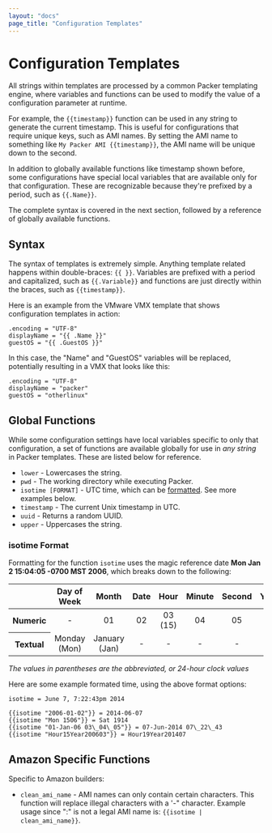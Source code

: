 ```yaml
---
layout: "docs"
page_title: "Configuration Templates"
---
```


# Configuration Templates

All strings within templates are processed by a common Packer templating
engine, where variables and functions can be used to modify the value of
a configuration parameter at runtime.

For example, the `{{timestamp}}` function can be used in any string to
generate the current timestamp. This is useful for configurations that require
unique keys, such as AMI names. By setting the AMI name to something like
`My Packer AMI {{timestamp}}`, the AMI name will be unique down to the second.

In addition to globally available functions like timestamp shown before,
some configurations have special local variables that are available only
for that configuration. These are recognizable because they're prefixed by
a period, such as `{{.Name}}`.

The complete syntax is covered in the next section, followed by a reference
of globally available functions.

## Syntax

The syntax of templates is extremely simple. Anything template related
happens within double-braces: `{{ }}`. Variables are prefixed with a period
and capitalized, such as `{{.Variable}}` and functions are just directly
within the braces, such as `{{timestamp}}`.

Here is an example from the VMware VMX template that shows configuration
templates in action:

```liquid
.encoding = "UTF-8"
displayName = "{{ .Name }}"
guestOS = "{{ .GuestOS }}"
```

In this case, the "Name" and "GuestOS" variables will be replaced, potentially
resulting in a VMX that looks like this:

```liquid
.encoding = "UTF-8"
displayName = "packer"
guestOS = "otherlinux"
```

## Global Functions

While some configuration settings have local variables specific to only that
configuration, a set of functions are available globally for use in _any string_
in Packer templates. These are listed below for reference.

* `lower` - Lowercases the string.
* `pwd` - The working directory while executing Packer.
* `isotime [FORMAT]` - UTC time, which can be [formatted](http://golang.org/pkg/time/#example_Time_Format).
   See more examples below.
* `timestamp` - The current Unix timestamp in UTC.
* `uuid` - Returns a random UUID.
* `upper` - Uppercases the string.

### isotime Format

Formatting for the function `isotime` uses the magic reference date
**Mon Jan 2 15:04:05 -0700 MST 2006**, which breaks down to the following:

<div class="table-responsive">
<table class="table table-bordered table-condensed">
<thead>
<tr>
<th></th>
<th align="center">Day of Week</th>
<th align="center">Month</th>
<th align="center">Date</th>
<th align="center">Hour</th>
<th align="center">Minute</th>
<th align="center">Second</th>
<th align="center">Year</th>
<th align="center">Timezone</th>
</tr>
</thead>
<tr>
<th>Numeric</th>
<td align="center">-</td>
<td align="center">01</td>
<td align="center">02</td>
<td align="center">03 (15)</td>
<td align="center">04</td>
<td align="center">05</td>
<td align="center">06</td>
<td align="center">-0700</td>
</tr>
<tr>
<th>Textual</th>
<td align="center">Monday (Mon)</td>
<td align="center">January (Jan)</td>
<td align="center">-</td>
<td align="center">-</td>
<td align="center">-</td>
<td align="center">-</td>
<td align="center">-</td>
<td align="center">MST</td>
</tr>
</table>
</div>

 _The values in parentheses are the abbreviated, or 24-hour clock values_

 Here are some example formated time, using the above format options:

```liquid
isotime = June 7, 7:22:43pm 2014

{{isotime "2006-01-02"}} = 2014-06-07
{{isotime "Mon 1506"}} = Sat 1914
{{isotime "01-Jan-06 03\_04\_05"}} = 07-Jun-2014 07\_22\_43
{{isotime "Hour15Year200603"}} = Hour19Year201407
```

## Amazon Specific Functions

Specific to Amazon builders:

* ``clean_ami_name`` - AMI names can only contain certain characters. This
  function will replace illegal characters with a '-" character. Example usage
  since ":" is not a legal AMI name is: `{{isotime | clean_ami_name}}`.
